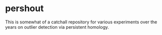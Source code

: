 # pershout
This is somewhat of a catchall repository for various experiments over the years on outlier detection via persistent homology.

